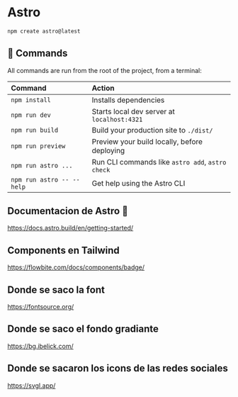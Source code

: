 # Astro

```sh
npm create astro@latest
```


## 🧞 Commands

All commands are run from the root of the project, from a terminal:

| Command                   | Action                                           |
| :------------------------ | :----------------------------------------------- |
| `npm install`             | Installs dependencies                            |
| `npm run dev`             | Starts local dev server at `localhost:4321`      |
| `npm run build`           | Build your production site to `./dist/`          |
| `npm run preview`         | Preview your build locally, before deploying     |
| `npm run astro ...`       | Run CLI commands like `astro add`, `astro check` |
| `npm run astro -- --help` | Get help using the Astro CLI                     |


## Documentacion de Astro 👀
https://docs.astro.build/en/getting-started/

## Components en Tailwind
https://flowbite.com/docs/components/badge/

## Donde se saco la font
https://fontsource.org/

## Donde se saco el fondo gradiante
https://bg.ibelick.com/

## Donde se sacaron los icons de las redes sociales
https://svgl.app/
